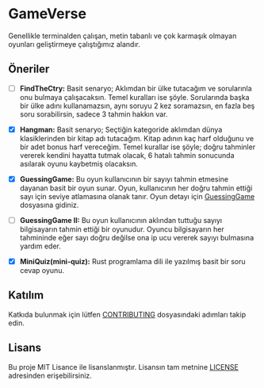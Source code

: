 # GameVerse
Genellikle terminalden çalışan, metin tabanlı ve çok karmaşık olmayan oyunları geliştirmeye çalıştığımız alandır.

## Öneriler

- [ ] **FindTheCtry:** Basit senaryo; Aklımdan bir ülke tutacağım ve sorularınla onu bulmaya çalışacaksın. Temel kuralları ise şöyle. Sorularında başka bir ülke adını kullanamazsın, aynı soruyu 2 kez soramazsın, en fazla beş soru sorabilirsin, sadece 3 tahmin hakkın var.
- [x] **Hangman:** Basit senaryo; Seçtiğin kategoride aklımdan dünya klasiklerinden bir kitap adı tutacağım. Kitap adının kaç harf olduğunu ve bir adet bonus harf vereceğim. Temel kurallar ise şöyle;  doğru tahminler vererek kendini hayatta tutmak olacak, 6 hatalı tahmin sonucunda asılarak oyunu kaybetmiş olacaksın.
- [x] **GuessingGame:** Bu oyun kullanıcının bir sayıyı tahmin etmesine dayanan basit bir oyun sunar. Oyun, kullanıcının her doğru tahmin ettiği sayı için seviye atlamasına olanak tanır. Oyun detayı için [GuessingGame](./GuessingGame/readme.md) dosyasına gidiniz.
- [ ] **GuessingGame II:** Bu oyun kullanıcının aklından tuttuğu sayıyı bilgisayarın tahmin ettiği bir oyunudur. Oyuncu bilgisayarın her tahmininde eğer sayı doğru değilse ona ip ucu vererek sayıyı bulmasına yardım eder.
- [x] **MiniQuiz(mini-quiz):** Rust programlama dili ile yazılmış basit bir soru cevap oyunu.


## Katılım
Katkıda bulunmak için lütfen [CONTRIBUTING](CONTRIBUTING.md) dosyasındaki adımları takip edin.

## Lisans
Bu proje MIT Lisance ile lisanslanmıştır. Lisansın tam metnine [LICENSE](LICENSE) adresinden erişebilirsiniz.
